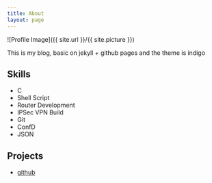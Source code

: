 ```yaml
---
title: About
layout: page
---
```

![Profile Image]({{ site.url }}/{{ site.picture }})

<p>This is my blog, basic on jekyll + github pages and the theme is indigo</p>

<h2>Skills</h2>

<ul class="skill-list">
	<li>C</li>
	<li>Shell Script</li>
	<li>Router Development</li>
	<li>IPSec VPN Build</li>
	<li>Git</li>
	<li>ConfD</li>
	<li>JSON</li>
</ul>

<h2>Projects</h2>

<ul>
	<li><a href="https://github.com/rainforest-c">github</a></li>
</ul>
